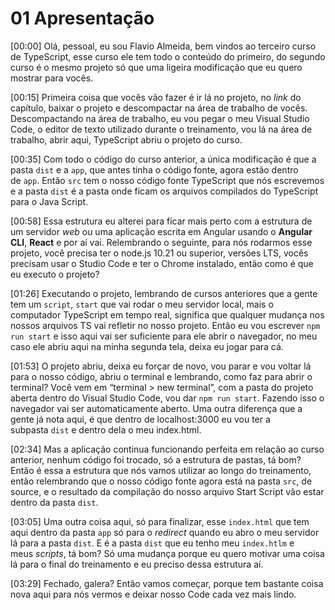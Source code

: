 # 01 Apresentação



[00:00] Olá, pessoal, eu sou Flavio Almeida, bem vindos ao terceiro curso de TypeScript, esse curso ele tem todo o conteúdo do primeiro, do segundo curso é o mesmo projeto só que uma ligeira modificação que eu quero mostrar para vocês.

[00:15] Primeira coisa que vocês vão fazer é ir lá no projeto, no *link* do capítulo, baixar o projeto e descompactar na área de trabalho de vocês. Descompactando na área de trabalho, eu vou pegar o meu Visual Studio Code, o editor de texto utilizado durante o treinamento, vou lá na área de trabalho, abrir aqui, TypeScript abriu o projeto do curso.

[00:35] Com todo o código do curso anterior, a única modificação é que a pasta `dist` e a `app`, que antes tinha o código fonte, agora estão dentro de `app`. Então `src` tem o nosso código fonte TypeScript que nós escrevemos e a pasta `dist` é a pasta onde ficam os arquivos compilados do TypeScript para o Java Script.

[00:58] Essa estrutura eu alterei para ficar mais perto com a estrutura de um servidor *web* ou uma aplicação escrita em Angular usando o **Angular CLI**, **React** e por aí vai. Relembrando o seguinte, para nós rodarmos esse projeto, você precisa ter o node.js 10.21 ou superior, versões LTS, vocês precisam usar o Studio Code e ter o Chrome instalado, então como é que eu executo o projeto?

[01:26] Executando o projeto, lembrando de cursos anteriores que a gente tem um `script`, `start` que vai rodar o meu servidor local, mais o computador TypeScript em tempo real, significa que qualquer mudança nos nossos arquivos TS vai refletir no nosso projeto. Então eu vou escrever `npm run start` e isso aqui vai ser suficiente para ele abrir o navegador, no meu caso ele abriu aqui na minha segunda tela, deixa eu jogar para cá.

[01:53] O projeto abriu, deixa eu forçar de novo, vou parar e vou voltar lá para o nosso código, abriu o terminal e lembrando, como faz para abrir o terminal? Você vem em “terminal > new terminal”, com a pasta do projeto aberta dentro do Visual Studio Code, vou dar `npm run start`. Fazendo isso o navegador vai ser automaticamente aberto. Uma outra diferença que a gente já nota aqui, é que dentro de localhost:3000 eu vou ter a subpasta `dist` e dentro dela o meu index.html.

[02:34] Mas a aplicação continua funcionando perfeita em relação ao curso anterior, nenhum código foi trocado, só a estrutura de pastas, tá bom? Então é essa a estrutura que nós vamos utilizar ao longo do treinamento, então relembrando que o nosso código fonte agora está na pasta `src`, de source, e o resultado da compilação do nosso arquivo Start Script vão estar dentro da pasta `dist`.

[03:05] Uma outra coisa aqui, só para finalizar, esse `index.html` que tem aqui dentro da pasta `app` só para o *redirect* quando eu abro o meu servidor lá para a pasta `dist`. E é a pasta `dist` que eu tenho meu `index.htlm` e meus *scripts*, tá bom? Só uma mudança porque eu quero motivar uma coisa lá para o final do treinamento e eu preciso dessa estrutura aí.

[03:29] Fechado, galera? Então vamos começar, porque tem bastante coisa nova aqui para nós vermos e deixar nosso Code cada vez mais lindo.
